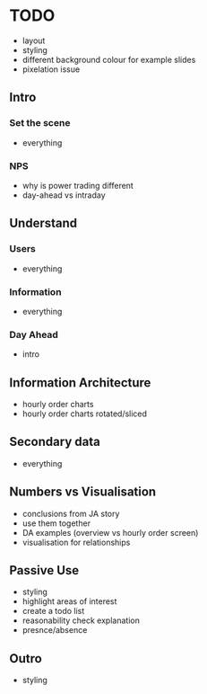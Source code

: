 # TODO

* layout
* styling
* different background colour for example slides
* pixelation issue


## Intro

### Set the scene
* everything

### NPS
* why is power trading different
* day-ahead vs intraday


## Understand

### Users
* everything

### Information
* everything

### Day Ahead
* intro


## Information Architecture
* hourly order charts
* hourly order charts rotated/sliced


## Secondary data
* everything


## Numbers vs Visualisation
* conclusions from JA story
* use them together
* DA examples (overview vs hourly order screen)
* visualisation for relationships


## Passive Use
* styling
* highlight areas of interest
* create a todo list
* reasonability check explanation
* presnce/absence


## Outro
* styling

